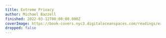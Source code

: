 ```yaml
---
title: Extreme Privacy
author: Michael Bazzell
finished: 2022-03-12T00:00:00.000Z
coverImage: https://book-covers.nyc3.digitaloceanspaces.com/readings/extreme-privacy-01.jpg
dropped: false
---
```


